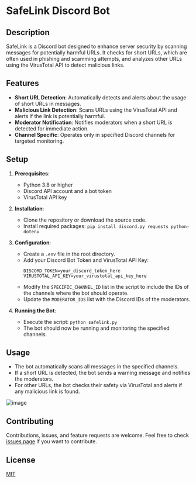 # SafeLink Discord Bot

## Description
SafeLink is a Discord bot designed to enhance server security by scanning messages for potentially harmful URLs. It checks for short URLs, which are often used in phishing and scamming attempts, and analyzes other URLs using the VirusTotal API to detect malicious links.

## Features
- **Short URL Detection**: Automatically detects and alerts about the usage of short URLs in messages.
- **Malicious Link Detection**: Scans URLs using the VirusTotal API and alerts if the link is potentially harmful.
- **Moderator Notification**: Notifies moderators when a short URL is detected for immediate action.
- **Channel Specific**: Operates only in specified Discord channels for targeted monitoring.

## Setup
1. **Prerequisites**:
    - Python 3.8 or higher
    - Discord API account and a bot token
    - VirusTotal API key

2. **Installation**:
    - Clone the repository or download the source code.
    - Install required packages: `pip install discord.py requests python-dotenv`

3. **Configuration**:
    - Create a `.env` file in the root directory.
    - Add your Discord Bot Token and VirusTotal API Key:
      ```
      DISCORD_TOKEN=your_discord_token_here
      VIRUSTOTAL_API_KEY=your_virustotal_api_key_here
      ```
    - Modify the `SPECIFIC_CHANNEL_ID` list in the script to include the IDs of the channels where the bot should operate.
    - Update the `MODERATOR_IDS` list with the Discord IDs of the moderators.

4. **Running the Bot**:
    - Execute the script: `python safelink.py`
    - The bot should now be running and monitoring the specified channels.

## Usage
- The bot automatically scans all messages in the specified channels.
- If a short URL is detected, the bot sends a warning message and notifies the moderators.
- For other URLs, the bot checks their safety via VirusTotal and alerts if any malicious link is found.

![image](https://github.com/brolal/SafeLink/assets/82910708/42ae0cf2-f312-4e73-909a-2f4a85f5b76e)


## Contributing
Contributions, issues, and feature requests are welcome. Feel free to check [issues page](link-to-your-issues-page) if you want to contribute.

## License
[MIT](link-to-your-license)
